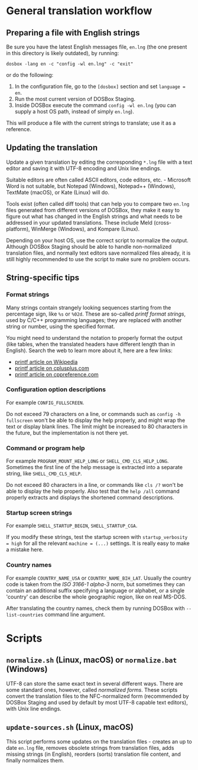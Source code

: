
# General translation workflow

## Preparing a file with English strings

Be sure you have the latest English messages file, `en.lng` (the one present
in this directory is likely outdated), by running:

```
dosbox -lang en -c "config -wl en.lng" -c "exit"
```

or do the following:

1. In the configuration file, go to the `[dosbox]` section and set `language = en`.
2. Run the most current version of DOSBox Staging.
3. Inside DOSBox execute the command `config -wl en.lng` (you can supply a host OS
  path, instead of simply `en.lng`).

This will produce a file with the current strings to translate; use it as a
reference.

## Updating the translation

Update a given translation by editing the corresponding `*.lng` file with a text
editor and saving it with UTF-8 encoding and Unix line endings.

Suitable editors are often called ASCII editors, code editors, etc. - Microsoft Word
is not suitable, but Notepad (Windows), Notepad++ (Windows), TextMate (macOS),
or Kate (Linux) will do.

Tools exist (often called diff tools) that can help you to compare two `en.lng`
files generated from different versions of DOSBox, they make it easy to figure out
what has changed in the English strings and what needs to be addressed in your
updated translations. These include Meld (cross-platform), WinMerge (Windows),
and Kompare (Linux).

Depending on your host OS, use the correct script to normalize the output. Although
DOSBox Staging should be able to handle non-normalized translation files, and
normally text editors save normalized files already, it is still highly recommended
to use the script to make sure no problem occurs.

## String-specific tips

### Format strings

Many strings contain strangely looking sequences starting from the percentage sign,
like `%s` or `%02d`. These are so-called _printf format strings_, used by C/C++
programming languages; they are replaced with another string or number, using the
specified format.

You might need to understand the notation to properly format the output (like tables,
when the translated headers have different length than in English). Search the web
to learn more about it, here are a few links:

- [printf article on Wikipedia](https://en.wikipedia.org/wiki/Printf)
- [printf article on cplusplus.com](https://cplusplus.com/reference/cstdio/printf)
- [printf article on cppreference.com](https://en.cppreference.com/w/cpp/io/c/fprintf)

### Configuration option descriptions

For example `CONFIG_FULLSCREEN`.

Do not exceed 79 characters on a line, or commands such as `config -h fullscreen`
won't be able to display the help properly, and might wrap the text or display blank
lines. The limit might be increased to 80 characters in the future, but
the implementation is not there yet.

### Command or program help

For example `PROGRAM_MOUNT_HELP_LONG` or `SHELL_CMD_CLS_HELP_LONG`. Sometimes
the first line of the help message is extracted into a separate string,
like `SHELL_CMD_CLS_HELP`.

Do not exceed 80 characters in a line, or commands like `cls /?` won't be able to
display the help properly. Also test that the `help /all` command properly extracts
and displays the shortened command descriptions.

### Startup screen strings

For example `SHELL_STARTUP_BEGIN`, `SHELL_STARTUP_CGA`.

If you modify these strings, test the startup screen with `startup_verbosity = high`
for all the relevant `machine = (...)` settings. It is really easy to make a mistake
here.

### Country names

For example `COUNTRY_NAME_USA` or `COUNTRY_NAME_BIH_LAT`. Usually the country code
is taken from the _ISO 3166-1 alpha-3_ norm, but sometimes they can contain
an additional suffix specifying a language or alphabet, or a single 'country'
can describe the whole geographic region, like on real MS-DOS.

After translating the country names, check them by running DOSBox with
`--list-countries` command line argument.

# Scripts

## `normalize.sh` (Linux, macOS) or `normalize.bat` (Windows)

UTF-8 can store the same exact text in several different ways. There are some standard
ones, however, called _normalized forms_. These scripts convert the translation files
to the NFC-normalized form (recommended by DOSBox Staging and used by default
by most UTF-8 capable text editors), with Unix line endings.

## `update-sources.sh` (Linux, macOS)

This script performs some updates on the translation files - creates an up to date
`en.lng` file, removes obsolete strings from translation files, adds missing strings
(in English), reorders (sorts) translation file content, and finally normalizes them.

